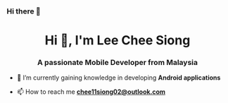 ### Hi there 👋


<h1 align="center">Hi 👋, I'm Lee Chee Siong</h1>
<h3 align="center">A passionate Mobile Developer from Malaysia</h3>

- 🌱 I’m currently gaining knowledge in developing **Android applications**

- 📫 How to reach me **chee11siong02@outlook.com**

